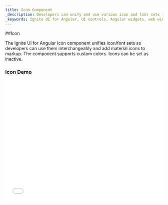 ```yaml
---
title: Icon Component
_description: Developers can unify and use various icon and font sets interchangeably with custom colors and more with Ignite UI for Angular Icon component. 
_keywords: Ignite UI for Angular, UI controls, Angular widgets, web widgets, UI widgets, Angular, Native Angular Components Suite, Native Angular Controls, Native Angular Components Library, Angular Icon components, Angular Icon controls
---
```


##Icon
<p class="highlight">The Ignite UI for Angular Icon component unifies icon/font sets so developers can use them interchangeably and add material icons to markup. The component supports custom colors. Icons can be set as inactive.</p>
<div class="divider"></div>

### Icon Demo

<div class="sample-container" style="height: 384px">
    <iframe id="icon-sample-1-iframe" seamless width="100%" height="100%" frameborder="0" src="{environment:demosBaseUrl}/icon-sample-1"  onload="onSampleIframeContentLoaded(this);">
</div>
<div>
    <button data-localize="stackblitz" class="stackblitz-btn"   data-iframe-id="icon-sample-1-iframe" data-demos-base-url="{environment:demosBaseUrl}">                view on stackblitz
    </button>
</div>

<div class="divider--half"></div>

### Dependencies

The Icon component is exported as an `NgModule`, thus all you need to do in your application is to import the _IgxIconModule_
inside your `AppModule`:

```typescript
// app.module.ts

import { IgxIconModule } from 'igniteui-angular';

@NgModule({
    imports: [
        ...
        IgxIconModule,
        ...
    ]
})
export class AppModule {}
```
### Examples

Using `igx-icon` to set an `active` home icon with magenta `color`.
```html
<igx-icon name="home" color="magenta" ></igx-icon>
```
Setting an `inactive` icon.
```html
<igx-icon name="volume_off" [isActive]="false"></igx-icon>
```

Setting icon with content projection.
```html
<igx-icon color="red">bluetooth</igx-icon>
```

You can set the icon's size through CSS. Create a custom CSS class and name it *custom-size*. The icon's size is changed by the **font-size** property. Additionally to center it, set the **width** and the **height** to the same value.
```html
<igx-icon name="sentiment_very_satisfied" class="custom-size"></igx-icon>
```
```css
<!-- icon-sample2.component.scss -->

.custom-size{
    font-size: 56px;
    width: 56px;
    height: 56px;
}
```
<div class="sample-container" style="height: 80px; width: 300px">
    <iframe id="icon-sample2-iframe" seamless width="100%" height="100%" frameborder="0" src="{environment:demosBaseUrl}/icon-sample2"  onload="onSampleIframeContentLoaded(this);">
</div>

<div class="divider--half"></div>

### API Summary

In this article we covered the Icon component. Here are a few more APIs to explore, which are listed below.

####Atributes
You can set all properties of the icon component with the following `attributes`:
| Name   |       Example      |  Description |
|:----------|:-------------:|:------|
| `name` |  `name="home"` | Set the icon by providing its name from the official [material icons set](https://material.io/icons/) . |
| `active` |  `[isActive]="false"` | Set the icon to active/inactive state (default is true). |
| `color` |  `color="#474747"` | Set the icon color by providing a string value. |
<div class="divider--half"></div>

####Setters
You can programmatically set all of the icon properties with the following icon setters: 
| Name | Type | Description |
| :--- | :--- | :--- |
| `color(color: string)` | string | Sets the icon color |
| `name(icon: string)` | string | Sets the icon name |
| `isActive(state: boolean)` | boolean | Sets the icon style to inactive if set to false. |
####Getters
You can programmatically get all of the icon properties with the following icon getters: 
| Name | Type | Description |
| :--- | :--- | :--- |
| `getIconColor()` | string | Returns the icon color |
| `getIconName()` | string | Returns the icon name. |
| `getActive()` | boolean | Returns the icon active state. |
<div class="divider"></div>

###Additional Resources

<div class="divider--half"></div>
Our community is active and always welcoming to new ideas.

* [Ignite UI for Angular **Forums**](https://www.infragistics.com/community/forums/f/ignite-ui-for-angular)
* [Ignite UI for Angular **GitHub**](https://github.com/IgniteUI/igniteui-angular)
